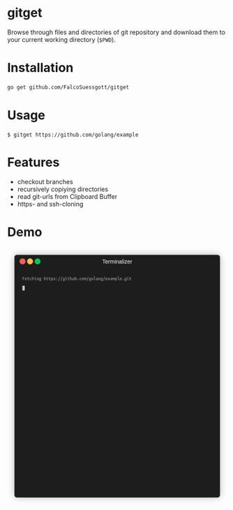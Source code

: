 # gitget
Browse through files and directories of git repository and download them to your current working directory (`$PWD`).

# Installation
```sh
go get github.com/FalcoSuessgott/gitget
```

# Usage
```
$ gitget https://github.com/golang/example
```

# Features
* checkout branches
* recursively copiying directories
* read git-urls from Clipboard Buffer
* https- and ssh-cloning

# Demo
![demo](demo.gif)
